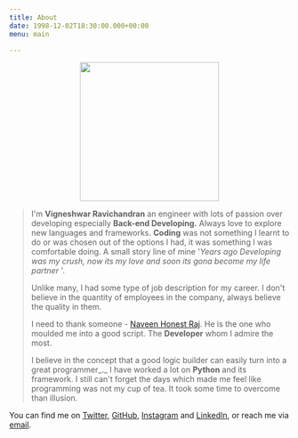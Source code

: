 ```yaml
---
title: About
date: 1998-12-02T18:30:00.000+00:00
menu: main

---
```

<p align="center">
<img width="250" height="250" src="https://lh3.googleusercontent.com/DBsqhDXuV1vHZ0wOQsc_GW2iwX1VbUd-2G7uciUQRxIXfAxgpyruC0U0UPm_ZeowsIDtZQ65lcAt">
</p>

> I'm **Vigneshwar Ravichandran** an engineer with lots of passion over developing especially **Back-end Developing.** Always love to explore new languages and frameworks. **Coding** was not something I learnt to do or was chosen out of the options I had, it was something I was comfortable doing. A small story line of mine '_Years ago Developing was my crush, now its my love and soon its gona become my life partner_ '.
>
> Unlike many, I had some type of job description for my career. I don't believe in the quantity of employees in the company, always believe the quality in them.
>
> I need to thank someone - [Naveen Honest Raj](https://naveenhonestraj.in/). He is the one who moulded me into a good script. The **Developer** whom I admire the most.
>
> I believe in the concept that a good logic builder can easily turn into a great programmer_._ I have worked a lot on **Python** and its framework. I still can't forget the days which made me feel like programming was not my cup of tea. It took some time to overcome than illusion.

You can find me on [Twitter](https://twitter.com/vigneshwar1998), [GitHub](https://github.com/VigneshwarRavichandran), [Instagram](https://www.instagram.com/vigneshwarravichandran/) and [LinkedIn](https://www.linkedin.com/in/vigneshwarravichandran/), or reach me via [email](mailto:vigneshwarravichandran@gmail.com).